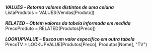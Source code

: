 <b>*VALUES – Retorna valores distintos de uma coluna*</b>
<br>
ListaProdutos = VALUES(Vendas[Produto])
<br><br>
<b>*RELATED – Obtém valores da tabela informada em medida*</b>
<br>
PrecoProduto = RELATED(Produtos[Preco])
<br><br>
<b>*LOOKUPVALUE – Busca um valor específico em outra tabela*</b>
<br>
PrecoTV = LOOKUPVALUE(Produtos[Preco], Produtos[Nome], "TV")

